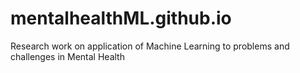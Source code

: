 # mentalhealthML.github.io
Research work on application of Machine Learning to problems and challenges in Mental Health

